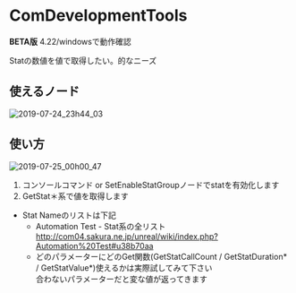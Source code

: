 # ComDevelopmentTools

__BETA版__
4.22/windowsで動作確認

Statの数値を値で取得したい。的なニーズ

## 使えるノード  
![2019-07-24_23h44_03](https://user-images.githubusercontent.com/11537958/61805255-742a2500-ae70-11e9-9b47-d1ea919cd20b.png)

## 使い方
![2019-07-25_00h00_47](https://user-images.githubusercontent.com/11537958/61805318-8f953000-ae70-11e9-82b5-c5f8a0db486f.png)
1. コンソールコマンド or SetEnableStatGroupノードでstatを有効化します
2. GetStat＊系で値を取得します
+ Stat Nameのリストは下記  
    + Automation Test - Stat系の全リスト  
http://com04.sakura.ne.jp/unreal/wiki/index.php?Automation%20Test#u38b70aa  
    + どのパラメーターにどのGet関数(GetStatCallCount / GetStatDuration* / GetStatValue*)使えるかは実際試してみて下さい  
合わないパラメーターだと変な値が返ってきます  
